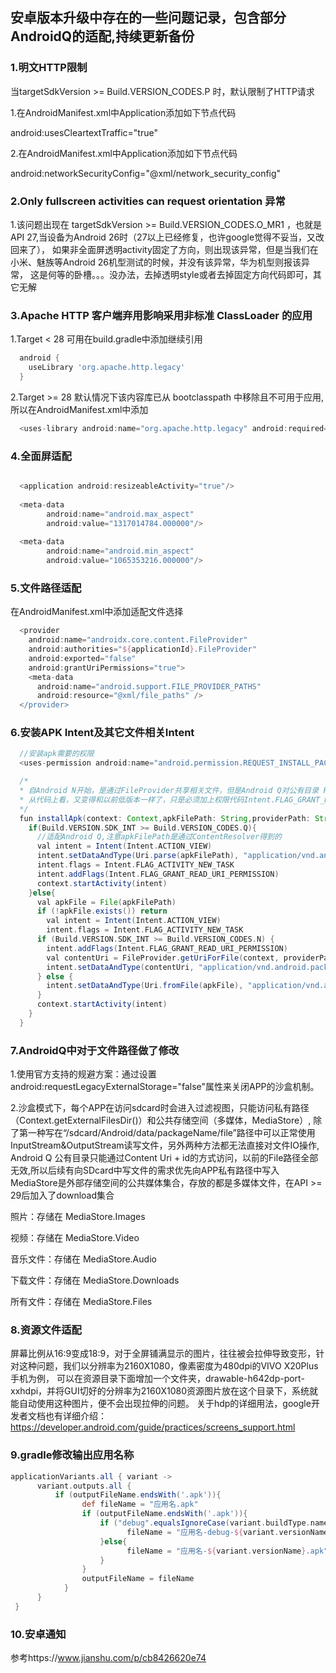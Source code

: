 ## 安卓版本升级中存在的一些问题记录，包含部分AndroidQ的适配,持续更新备份

### 1.明文HTTP限制
当targetSdkVersion >= Build.VERSION_CODES.P 时，默认限制了HTTP请求

1.在AndroidManifest.xml中Application添加如下节点代码

android:usesCleartextTraffic="true"

2.在AndroidManifest.xml中Application添加如下节点代码

android:networkSecurityConfig="@xml/network_security_config"

### 2.Only fullscreen activities can request orientation 异常
1.该问题出现在 targetSdkVersion >= Build.VERSION_CODES.O_MR1 ，也就是 API 27,当设备为Android 26时（27以上已经修复，也许google觉得不妥当，又改回来了），
如果非全面屏透明activity固定了方向，则出现该异常，但是当我们在小米、魅族等Android 26机型测试的时候，并没有该异常，华为机型则报该异常，
这是何等的卧槽。。。没办法，去掉透明style或者去掉固定方向代码即可，其它无解

### 3.Apache HTTP 客户端弃用影响采用非标准 ClassLoader 的应用

1.Target < 28 可用在build.gradle中添加继续引用

```groovy
  android {
    useLibrary 'org.apache.http.legacy'
  }
```	

2.Target >= 28 默认情况下该内容库已从 bootclasspath 中移除且不可用于应用,所以在AndroidManifest.xml中添加

```groovy
  <uses-library android:name="org.apache.http.legacy" android:required="false"/>
```	

### 4.全面屏适配

```groovy

  <application android:resizeableActivity="true"/>
  
  <meta-data
        android:name="android.max_aspect"
        android:value="1317014784.000000"/>
        
  <meta-data
        android:name="android.min_aspect"
        android:value="1065353216.000000"/>

```	

### 5.文件路径适配
在AndroidManifest.xml中添加适配文件选择

```groovy
  <provider
    android:name="androidx.core.content.FileProvider"
    android:authorities="${applicationId}.FileProvider"
    android:exported="false"
    android:grantUriPermissions="true">
    <meta-data
      android:name="android.support.FILE_PROVIDER_PATHS"
      android:resource="@xml/file_paths" />
  </provider>          

```	

        

### 6.安装APK Intent及其它文件相关Intent

```groovy
  //安装apk需要的权限
  <uses-permission android:name="android.permission.REQUEST_INSTALL_PACKAGES"/>
```	

```groovy
  /*
  * 自Android N开始，是通过FileProvider共享相关文件，但是Android Q对公有目录 File API进行了限制
  * 从代码上看，又变得和以前低版本一样了，只是必须加上权限代码Intent.FLAG_GRANT_READ_URI_PERMISSION
  */ 
  fun installApk(context: Context,apkFilePath: String,providerPath: String ="${context.packageName}.FileProvider"){
    if(Build.VERSION.SDK_INT >= Build.VERSION_CODES.Q){
      //适配Android Q,注意apkFilePath是通过ContentResolver得到的
      val intent = Intent(Intent.ACTION_VIEW)
      intent.setDataAndType(Uri.parse(apkFilePath), "application/vnd.android.package-archive")
      intent.flags = Intent.FLAG_ACTIVITY_NEW_TASK
      intent.addFlags(Intent.FLAG_GRANT_READ_URI_PERMISSION)
      context.startActivity(intent)
    }else{
      val apkFile = File(apkFilePath)
      if (!apkFile.exists()) return
        val intent = Intent(Intent.ACTION_VIEW)
        intent.flags = Intent.FLAG_ACTIVITY_NEW_TASK
      if (Build.VERSION.SDK_INT >= Build.VERSION_CODES.N) {
        intent.addFlags(Intent.FLAG_GRANT_READ_URI_PERMISSION)
        val contentUri = FileProvider.getUriForFile(context, providerPath, apkFile)
        intent.setDataAndType(contentUri, "application/vnd.android.package-archive")
      } else {
        intent.setDataAndType(Uri.fromFile(apkFile), "application/vnd.android.package-archive")
      }
      context.startActivity(intent)
    }
  }
```	

### 7.AndroidQ中对于文件路径做了修改

1.使用官方支持的规避方案：通过设置android:requestLegacyExternalStorage="false"属性来关闭APP的沙盒机制。

2.沙盒模式下，每个APP在访问sdcard时会进入过滤视图，只能访问私有路径（Context.getExternalFilesDir()）和公共存储空间（多媒体，MediaStore）,
除了第一种写在“/sdcard/Android/data/packageName/file”路径中可以正常使用InputStream&OutputStream读写文件，另外两种方法都无法直接对文件IO操作,
Android Q 公有目录只能通过Content Uri + id的方式访问，以前的File路径全部无效,所以后续有向SDcard中写文件的需求优先向APP私有路径中写入
MediaStore是外部存储空间的公共媒体集合，存放的都是多媒体文件，在API >= 29后加入了download集合

照片：存储在 MediaStore.Images 

视频：存储在 MediaStore.Video 

音乐文件：存储在 MediaStore.Audio 

下载文件：存储在 MediaStore.Downloads 

所有文件：存储在 MediaStore.Files 

### 8.资源文件适配
屏幕比例从16:9变成18:9，对于全屏铺满显示的图片，往往被会拉伸导致变形，针对这种问题，我们以分辨率为2160X1080，像素密度为480dpi的VIVO X20Plus手机为例，
可以在资源目录下面增加一个文件夹，drawable-h642dp-port-xxhdpi，并将GUI切好的分辨率为2160X1080资源图片放在这个目录下，系统就能自动使用这种图片，便不会出现拉伸的问题。
关于h<N>dp的详细用法，google开发者文档也有详细介绍：https://developer.android.com/guide/practices/screens_support.html

### 9.gradle修改输出应用名称
```groovy
applicationVariants.all { variant ->    
      variant.outputs.all {         
          if (outputFileName.endsWith('.apk')){
                def fileName = "应用名.apk"
                if (outputFileName.endsWith('.apk')){
                    if ("debug".equalsIgnoreCase(variant.buildType.name)){
                          fileName = "应用名-debug-${variant.versionName}.apk"
                    }else{
                          fileName = "应用名-${variant.versionName}.apk"
                    }
                }
                outputFileName = fileName
            }
      }
 }
```	
### 10.安卓通知
参考https://www.jianshu.com/p/cb8426620e74

















